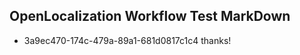 ## OpenLocalization Workflow Test MarkDown
* 3a9ec470-174c-479a-89a1-681d0817c1c4 
thanks!

<!--HONumber=Mar16_HO5-->



